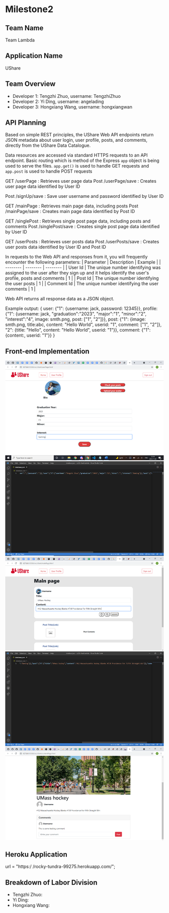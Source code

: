 # Milestone2

## Team Name

Team Lambda

## Application Name

UShare

## Team Overview

* Developer 1: Tengzhi Zhuo, username: TengzhiZhuo
* Developer 2: Yi Ding, username: angelading
* Developer 3: Hongxiang Wang, username: hongxiangwan

## API Planning

Based on simple REST principles, the UShare Web API endpoints return JSON metadata about user login, user profile, posts, and comments, directly from the UShare Data Catalogue.

Data resources are accessed via standard HTTPS requests to an API endpoint. Basic routing which is method of the Express `app` object is being used to serve the files. `app.get()` is used to handle GET requests and `app.post` is used to handle POST requests

GET /userPage : Retrieves user page data
Post /userPage/save : Creates user page data identified by User ID

Post /signUp/save : Save user username and password identified by User ID

GET /mainPage : Retrieves main page data, including posts
Post /mainPage/save : Creates main page data identified by Post ID
 
GET /singlePost : Retrieves single post page data, including posts and comments
Post /singlePost/save : Creates single post page data identified by User ID

GET /userPosts : Retrieves user posts data
Post /userPosts/save : Creates user posts data identified by User ID and Post ID


In requests to the Web API and responses from it, you will frequently encounter the following parameters:
| Parameter | Description | Example |
| -------- | -------- | -------- |
| User Id  | The unique number identifying  was assigned to the user after they sign up and it helps identify the user's profile, posts and comments   | 1 |
| Post Id  | The unique number identifying the user posts   | 1 |
| Comment Id  | The unique number identifying the user comments  | 1 |


Web API returns all response data as a JSON object.


Example output: 
{ 
  user: {"1": {username: jack, password: 12345}},
  profile: {"1": {username: jack, "graduation":"2023", "major":"1", "minor":"2", "interest":"4", image: smth.png, post: ["1", "2"]}},
  post: {"1": {image: smth.png, title:abc, content: "Hello World", userid: "1", comment: ["1", "2"]}, "2": {title: "Hello", content: "Hello World", userid: "1"}},
  comment: {"1": {content:, userid: "1"}}
}


## Front-end Implementation

<img src="img/m2p1.png" alt="alt text" title="image Title"/>
<img src="img/m2p2.png" alt="alt text" title="image Title"/>
<img src="img/m2p3.png" alt="alt text" title="image Title"/>
<img src="img/m2p4.png" alt="alt text" title="image Title"/>
<img src="img/m2p5.png" alt="alt text" title="image Title"/>

## Heroku Application

url = "https:/  /rocky-tundra-99275.herokuapp.com/";

## Breakdown of Labor Division
* Tengzhi Zhuo: 
* Yi Ding: 
* Hongxiang Wang: 
